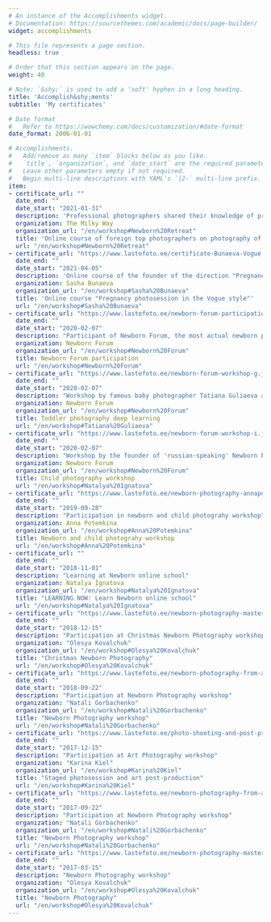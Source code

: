 ```yaml
---
# An instance of the Accomplishments widget.
# Documentation: https://sourcethemes.com/academic/docs/page-builder/
widget: accomplishments

# This file represents a page section.
headless: true

# Order that this section appears on the page.
weight: 40

# Note: `&shy;` is used to add a 'soft' hyphen in a long heading.
title: 'Accomplish&shy;ments'
subtitle: 'My certificates'

# Date format
#   Refer to https://wowchemy.com/docs/customization/#date-format
date_format: 2006-01-01

# Accomplishments.
#   Add/remove as many `item` blocks below as you like.
#   `title`, `organization`, and `date_start` are the required parameters.
#   Leave other parameters empty if not required.
#   Begin multi-line descriptions with YAML's `|2-` multi-line prefix.
item:
- certificate_url: ""
  date_end: ""
  date_start: "2021-01-31"
  description: 'Professional photographers shared their knowledge of pregnancy and newborn photography'
  organization: The Milky Way
  organization_url: "/en/workshop#Newborn%20Retreat"
  title: 'Online course of foreign top photographers on photography of pregnancy and newborns'
  url: "/en/workshop#Newborn%20Retreat"
- certificate_url: "https://www.lastefoto.ee/certificate-Bunaeva-Vogue.jpg"
  date_end: ""
  date_start: "2021-04-05"
  description: 'Online course of the founder of the direction "Pregnancy photoshoot in the style of Vogue" - Sasha Bunaeva'
  organization: Sasha Bunaeva
  organization_url: "/en/workshop#Sasha%20Bunaeva"
  title: 'Online course "Pregnancy photosession in the Vogue style"'
  url: "/en/workshop#Sasha%20Bunaeva"
- certificate_url: "https://www.lastefoto.ee/newborn-forum-participation.jpg"
  date_end: ""
  date_start: "2020-02-07"
  description: "Participant of Newborn Forum, the most actual newborn photography event held in Moscow"
  organization: Newborn Forum 
  organization_url: "/en/workshop#Newborn%20Forum"
  title: Newborn Forum participation
  url: "/en/workshop#Newborn%20Forum"
- certificate_url: "https://www.lastefoto.ee/newborn-forum-workshop-g.jpg"
  date_end: ""
  date_start: "2020-02-07"
  description: "Workshop by famous baby photographer Tatiana Guliaeva at Newborn Forum, Moscow"
  organization: Newborn Forum 
  organization_url: "/en/workshop#Newborn%20Forum" 
  title: Toddler photography deep learning
  url: "/en/workshop#Tatiana%20Guliaeva"
- certificate_url: "https://www.lastefoto.ee/newborn-forum-workshop-i.jpg"
  date_end: ""
  date_start: "2020-02-07"
  description: "Workshop by the founder of 'russian-speaking' Newborn Photograpy By The Book - Natalya Ignatova"
  organization: Newborn Forum 
  organization_url: "/en/workshop#Newborn%20Forum"
  title: Child photography workshop
  url: "/en/workshop#Natalya%20Ignatova"
- certificate_url: "https://www.lastefoto.ee/newborn-photography-annapotemkina.jpg"
  date_end: ""
  date_start: "2019-09-28"
  description: "Participation in newborn and child photograhy workshop"
  organization: Anna Potemkina
  organization_url: "/en/workshop#Anna%20Potemkina"
  title: Newborn and child photograhy workshop
  url: "/en/workshop#Anna%20Potemkina"  
- certificate_url: ""
  date_end: ""
  date_start: "2018-11-01"
  description: "Learning at Newborn online school"
  organization: Natalya Ignatova
  organization_url: "/en/workshop#Natalya%20Ignatova"
  title: "LEARNING NOW: Learn Newborn online school"
  url: "/en/workshop#Natalya%20Ignatova" 
- certificate_url: "https://www.lastefoto.ee/newborn-photography-masterclass-olesya-kovalchuk.jpg"
  date_end: ""
  date_start: "2018-12-15"
  description: "Participation at Christmas Newborn Photography workshop"
  organization: "Olesya Kovalchuk"
  organization_url: "/en/workshop#Olesya%20Kovalchuk"
  title: "Christmas Newborn Photography"
  url: "/en/workshop#Olesya%20Kovalchuk"   
- certificate_url: "https://www.lastefoto.ee/newborn-photography-from-a-to-z.jpg"
  date_end: ""
  date_start: "2018-09-22"
  description: "Participation at Newborn Photography workshop"
  organization: "Natali Gorbachenko"
  organization_url: "/en/workshop#Natali%20Gorbachenko"
  title: "Newborn Photography workshop"
  url: "/en/workshop#Natali%20Gorbachenko" 
- certificate_url: "https://www.lastefoto.ee/photo-shooting-and-post-production-karina-kiel.jpg"
  date_end: ""
  date_start: "2017-12-15"
  description: "Participation at Art Photography workshop"
  organization: "Karina Kiel"
  organization_url: "/en/workshop#Karina%20Kiel"
  title: "Staged photosession and art post-production"
  url: "/en/workshop#Karina%20Kiel" 
- certificate_url: "https://www.lastefoto.ee/newborn-photography-from-a-to-z.jpg"
  date_end: ""
  date_start: "2017-09-22"
  description: "Participation at Newborn Photography workshop"
  organization: "Natali Gorbachenko"
  organization_url: "/en/workshop#Natali%20Gorbachenko"
  title: "Newborn Photography workshop"
  url: "/en/workshop#Natali%20Gorbachenko" 
- certificate_url: "https://www.lastefoto.ee/newborn-photography-masterclass-olesya-kovalchuk.jpg"
  date_end: ""
  date_start: "2017-03-15"
  description: "Newborn Photography workshop"
  organization: "Olesya Kovalchuk"
  organization_url: "/en/workshop#Olesya%20Kovalchuk"
  title: "Newborn Photography"
  url: "/en/workshop#Olesya%20Kovalchuk"   
---
```

